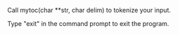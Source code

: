 Call mytoc(char **str, char delim) to tokenize your input.

Type "exit" in the command prompt to exit the program.
